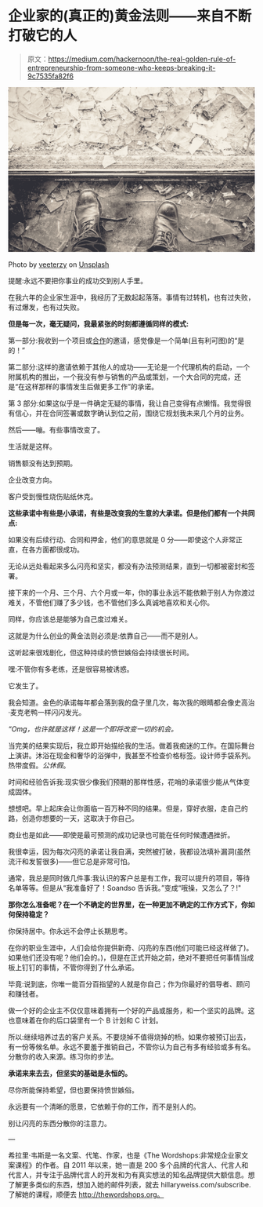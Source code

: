 # 企业家的(真正的)黄金法则——来自不断打破它的人

> 原文：<https://medium.com/hackernoon/the-real-golden-rule-of-entrepreneurship-from-someone-who-keeps-breaking-it-9c7535fa82f6>

![](img/b812c194a3a71ac384abc7e601387055.png)

Photo by [veeterzy](https://unsplash.com/photos/afq5-t0ZGtQ?utm_source=unsplash&utm_medium=referral&utm_content=creditCopyText) on [Unsplash](https://unsplash.com/?utm_source=unsplash&utm_medium=referral&utm_content=creditCopyText)

提醒:永远不要把你事业的成功交到别人手里。

在我六年的企业家生涯中，我经历了无数起起落落。事情有过转机，也有过失败，有过爆发，也有过失败。

**但是每一次，毫无疑问，我最紧张的时刻都遵循同样的模式:**

第一部分:我收到一个项目或[合作](https://hackernoon.com/tagged/collab)的邀请，感觉像是一个简单(且有利可图)的“是的！”

第二部分:这样的邀请依赖于其他人的成功——无论是一个代理机构的启动，一个附属机构的推出，一个我没有参与销售的产品或策划，一个大合同的完成，还是“在这样那样的事情发生后做更多工作”的承诺。

第 3 部分:如果这似乎是一件确定无疑的事情，我让自己变得有点懒惰。我觉得很有信心，并在合同签署或数字确认到位之前，围绕它规划我未来几个月的业务。

然后——嘣。有些事情改变了。

生活就是这样。

销售额没有达到预期。

企业改变方向。

客户受到慢性烧伤贴纸休克。

**这些承诺中有些是小承诺，有些是改变我的生意的大承诺。但是他们都有一个共同点:**

如果没有后续行动、合同和押金，他们的意思就是 0 分——即使这个人非常正直，在各方面都很成功。

无论从远处看起来多么闪亮和坚实，都没有办法预测结果，直到一切都被密封和签署。

接下来的一个月、三个月、六个月或一年，你的事业永远不能依赖于别人为你渡过难关，不管他们赚了多少钱，也不管他们多么真诚地喜欢和关心你。

同样，你应该总是能够为自己度过难关。

这就是为什么创业的黄金法则必须是:依靠自己——而不是别人。

这听起来很戏剧化，但这种持续的愤世嫉俗会持续很长时间。

嘿:不管你有多老练，还是很容易被诱惑。

它发生了。

我会知道。金色的承诺每年都会落到我的盘子里几次，每次我的眼睛都会像史高治·麦克老鸭一样闪闪发光。

*“Omg，也许就是这样！这是一个即将改变一切的机会。*

当完美的结果实现后，我立即开始描绘我的生活。做着我痴迷的工作。在国际舞台上演讲。沐浴在现金和奢华的浴弹中，我甚至不检查价格标签。设计师手袋系列。热带度假。*公休假*。

时间和经验告诉我:现实很少像我们预期的那样性感，花哨的承诺很少能从气体变成固体。

想想吧。早上起床会让你面临一百万种不同的结果。但是，穿好衣服，走自己的路，创造你想要的一天，这取决于你自己。

商业也是如此——即使是最可预测的成功记录也可能在任何时候遭遇挫折。

我很幸运，因为每次闪亮的承诺让我自满，突然被打破，我都设法填补漏洞(虽然流汗和发誓很多)——但它总是非常可怕。

通常，我总是同时做几件事:我认识的客户总是有工作，我可以提升的项目，等待名单等等。但是从“我准备好了！Soandso 告诉我。”变成“哦操，又怎么了？!"

**那你怎么准备呢？在一个不确定的世界里，在一种更加不确定的工作方式下，你如何保持稳定？**

你保持居中。你永远不会停止长期思考。

在你的职业生涯中，人们会给你提供新奇、闪亮的东西(他们可能已经这样做了)。如果他们还没有呢？他们会的。)，但是在正式开始之前，绝对不要把任何事情当成板上钉钉的事情，不管你得到了什么承诺。

毕竟:说到底，你唯一能百分百指望的人就是你自己；作为你最好的倡导者、顾问和赚钱者。

做一个好的企业主不仅仅意味着拥有一个好的产品或服务，和一个坚实的品牌。这也意味着在你的后口袋里有一个 B 计划和 C 计划。

所以:继续培养过去的客户关系。不要烧掉不值得烧掉的桥。如果你被预订出去，有一份等候名单。永远不要羞于推销自己，不管你认为自己有多有经验或多有名。分散你的收入来源。练习你的步法。

**承诺来来去去，但坚实的基础是永恒的。**

尽你所能保持希望，但也要保持愤世嫉俗。

永远要有一个清晰的愿景，它依赖于你的工作，而不是别人的。

别让闪亮的东西分散你的注意力。

—

希拉里·韦斯是一名文案、代笔、作家，也是《The Wordshops:非常规企业家文案课程》的作者。自 2011 年以来，她一直是 200 多个品牌的代言人、代言人和代言人，并专注于品牌代言人的开发和为有真实想法的知名品牌提供大额信息。想了解更多类似的东西，想加入她的邮件列表，就去 hillaryweiss.com/subscribe.了解她的课程，顺便去 http://thewordshops.org。